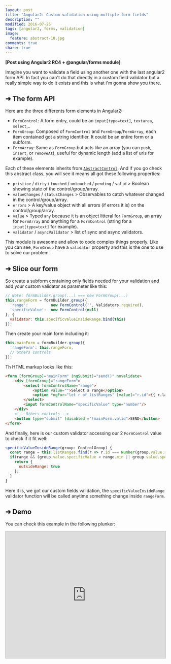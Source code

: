 ```yaml
---
layout: post
title: "Angular2: Custom validation using multiple form fields"
description: ""
modified: 2016-07-25
tags: [angular2, forms, validation]
image:
  feature: abstract-10.jpg
comments: true
share: true  
---
```


**[Post using Angular2 RC4 + @angular/forms module]**

Imagine you want to validate a field using another one with the last angular2 form API.
In fact you can't do that directly in a custom field validator but a really simple way to do it exists and this is what i'm gonna show you there.

## ➜ The form API

Here are the three differents form elements in Angular2:

- `FormControl`: A form entry, could be an `input[type=text]`, `textarea`, `select`,..
- `FormGroup`: Composed of `FormControl` and `FormGroup`/`FormArray`, each item contained got a string identifier. It could be an entire form or a subform.
- `FormArray`: Same as `FormGroup` but acts like an array (you can `push`, `insert`, or `removeAt`), useful for dynamic length (add a list of urls for example).

Each of these elements inherits from [`AbstractControl`](https://github.com/angular/angular/blob/2.0.0-rc.4/modules/%40angular/common/src/forms-deprecated/model.ts#L56-L258). And if you go check this abstract class, you will see it means all got these following properties:

- `pristine` / `dirty` / `touched` / `untouched` / `pending` / `valid` > Boolean showing state of the control/group/array.
- `valueChanges` / `statusChanges` > Observables to catch whatever changed in the control/group/array.
- `errors` > A key/value object with all errors (if errors it is) on the control/group/array.
- `value` > Typed `any` because it is an object litteral for `FormGroup`, an array for `FormArray` and anything for a `FormControl` (string for a `input[type=text]` for example).
- `validator` / `asyncValidator` > list of sync and async validators.

This module is awesome and allow to code complex things properly.
Like you can see, `FormGroup` have a `validator` property and this is the one to use to solve our problem.

## ➜ Slice our form

So create a subform containing only fields needed for your validation and add your custom validator as parameter like this:
``` js
// Note: formBuilder.group(...) === new FormGroup(...)
this.rangeForm = formBuilder.group({
  'range':          new FormControl('', Validators.required),
  'specificValue':  new FormControl(null)
}, {
  validator: this.specificValueInsideRange.bind(this)
});
```

Then create your main form including it:
```js
this.mainForm = formBuilder.group({
  'rangeForm': this.rangeForm,
  // others controls
});
```

Th HTML markup looks like this:
```html
<form [formGroup]="mainForm" (ngSubmit)="send()" novalidate>
	<div [formGroup]="rangeForm">
		<select formControlName="range">
			<option value="">Select a range</option> 
			<option *ngFor="let r of listRanges" [value]="r.id">{{ r.label }}</option> 
		</select>
		<input formControlName="specificValue" type="number"/>
	</div>
	<!-- Others controls -->
	<button type="submit" [disabled]="!mainForm.valid">SEND</button>
</form>
```

And finally, here is our custom validator accessing our 2 `FormControl` value to check if it fit well:
```js
specificValueInsideRange(group: ControlGroup) {
  const range = this.listRanges.find(r => r.id === Number(group.value.range));
  if(range && (group.value.specificValue < range.min || group.value.specificValue > range.max)) {
    return {
      outsideRange: true
    };
  }
}
```

Here it is, we got our custom fields validation, the `specificValueInsideRange` validator function will be called anytime something change inside `rangeForm`.

## ➜ Demo

You can check this example in the following plunker:
<iframe style="border: 1px solid #bbb;width: 100%; height: 400px" src="https://embed.plnkr.co/b6ddFy/?t=run" frameborder="0" allowfullscreen="allowfullscreen">Loading plunk...</iframe>

